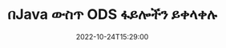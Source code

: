 ---
############################# Static ############################
layout: "auto-gen-merger"
date: 2022-10-24T15:29:00
draft: false
otherformats: odt one otp ott pdf pps ppsx ppt pptx rtf tex vdx vsdm vsdx vssm vssx

############################# Head ############################
head_title: "ODS ፋይሎችን በJava እና J2SE ሰነዶች ውህደት ኤፒአይ ይቀላቀሉ"
head_description: "የሰነዶች ውህደት ኤፒአይ ከሁሉም ውሂብ፣ ቅጥ እና ቅርጸት ጋር እንደ ምንጭ ሰነዶች በመጠቀም ብዙ ODS ፋይሎችን በጃቫ ውስጥ ይቀላቀሉ።"

############################# Header ############################
title: "በJava ውስጥ ODS ፋይሎችን ይቀላቀሉ"
description: "ODSን በጥቂት የJava ኮድ መስመሮች ይቀላቀሉ።"
bg_image: "https://cms.admin.containerize.com/templates/aspose/App_Themes/V3/images/bg/header1.png"
bg_overlay: false
button:
    enable: true
    icon: "fas fa-arrow-down"
    label: "ነጻ ሙከራ ያውርዱ"
    link: "https://downloads.groupdocs.com/merger/java"

############################# SubMenu ############################
submenu:
    enable: true

    left:
        img_alt: "GroupDocs.Merger for Java"
        image: "https://cms.admin.containerize.com/templates/groupdocs/images/product-logos/90x90-noborder/groupdocs-merger-java.png"
        product: "GroupDocs.Merger"
        platform: "Java"

    middle:
        button:

            # button loop
            - link: "https://apireference.groupdocs.com/merger/java"
              text: "የኤፒአይ ማጣቀሻ"

            # button loop
            - link: "https://github.com/groupdocs-merger"
              text: "የኮድ ምሳሌዎች"

            # button loop
            - link: "https://products.groupdocs.app/merger/family"
              text: "የቀጥታ ማሳያዎች"

            # button loop
            - link: "https://purchase.groupdocs.com/pricing/merger/java"
              text: "የዋጋ አሰጣጥ"

    right:
        link_download: "https://downloads.groupdocs.com/merger"
        link_learn: "https://docs.groupdocs.com/merger/java"
        link_buy: "https://purchase.groupdocs.com"

############################# About ############################
about:
    enable: true
    title: "ስለ GroupDocs.Merger for Java ኤፒአይ"
    content: |
        [GroupDocs.Merger for Java](/am/merger/java/) በርካታ ፒዲኤፍ፣ ማይክሮሶፍት ኦፊስ (Word፣ Excel፣ PowerPoint፣ OneNote)፣ OpenDocument፣ HTML፣ ምስሎች እና መቀላቀል ምቹ መፍትሄ ይሰጣል። ብዙ ሌሎች ሰነዶች በJava መተግበሪያዎች ውስጥ ወደ አንድ ፋይል። GroupDocs.Merger ODS ሰነዶችን ለመቀላቀል ስለተፈቀደልዎት ብዙ ጥረት ይቆጥብልዎታል - ምንም የሶስተኛ ወገን ሶፍትዌር፣ ዴስክቶፕ መተግበሪያዎች ወይም ተሰኪዎች መጫን አያስፈልግም። አሁን ጊዜዎን ማባከን እና ፋይሎችን በእጅ መቀላቀል አስፈላጊ አይደለም! የቡድን ሰነዶች ተልእኮ ምርጡን ጥራት ያለው ማቅረብ እና የሰነድ ማቀነባበሪያ የስራ ሂደቶችን ቀላል ማድረግ ነው።
        
        GroupDocs.Merger API የፋይል መቀላቀል ባህሪያትን ለሚፈልጉ የድርጅት መፍትሄዎች ትክክለኛ ምርጫ ነው። እነዚህ ኤፒአይዎች በሁሉም ዋና ስርዓተ ክወናዎች እና መድረኮች J2SE 7.0 (1.7), J2SE 8.0 (1.8), Java 10ን ጨምሮ በደንብ ይደገፋሉ።

############################# Steps ############################
steps:
    enable: true
    title_left: "በJava ውስጥ ብዙ ODS ፋይሎችን ይቀላቀሉ"
    content_left: |
        [GroupDocs.Merger for Java](/am/merger/java) ጥቂት ቀላል ደረጃዎችን በመተግበር ለጃቫ ገንቢዎች ብዙ ODS ፋይሎችን መቀላቀል ቀላል ያደርገዋል።
        
        * የ **Merger** ምሳሌ ይፍጠሩ እና የምንጭ ሰነድ መንገድን እንደ ግንበኛ መለኪያ ያስተላልፉ።
        * ወደ **Merger** ክፍል ይደውሉ እና የሁለተኛውን የምንጭ ሰነድ መንገድ ይለፉ።
        * የተዋሃደውን ሰነድ ለማስቀመጥ ወደ **Merger** ክፍል ይደውሉ።

    title_right: "የስርዓት መስፈርቶች"
    content_right: |
        GroupDocs.Merger for Java ኤፒአይዎች በሁሉም ዋና መድረኮች እና ስርዓተ ክወናዎች ላይ ይደገፋሉ። ከዚህ በታች ያለውን ኮድ ከመተግበሩ በፊት፣ እባክዎ በስርዓትዎ ላይ የሚከተሉት ቅድመ ሁኔታዎች እንዳሉዎት ያረጋግጡ።

        * ስርዓተ ክወናዎች-ማይክሮሶፍት ዊንዶውስ ፣ ሊኑክስ ፣ ማክኦኤስ
        * የልማት አካባቢ፡ NetBeans, IntelliJ IDEA, Eclipse
        * ማዕቀፎች: J2SE 7.0 (1.7), J2SE 8.0 (1.8), Java 10
        * የቅርብ ጊዜውን የGroupDocs.Merger for Java ስሪት ከ[Maven](https://repository.groupdocs.com/webapp/#/artifacts/browse/tree/General/repo/com/groupdocs/groupdocs-merger) ያውርዱ
         
    code: |
     {{% merger/additional-styles %}}
     {{< merger/code-merger title="Java ምሳሌ ኮድን በመጠቀም ODS ፋይሎችን እንዴት መቀላቀል እንደሚቻል">}}

        ```java    
        // GroupDocs.Merger ለJava API በመጠቀም ODS ፋይሎችን ይቀላቀሉ
        // የፈጣን ውህደት ከግቤት ODS ሰነድ ጋር
        Merger merger = new Merger("input_1.ods");

        // የመቀላቀል ዘዴን ይደውሉ የውህደት ክፍል ምሳሌ እና የሁለተኛ ምንጭ ሰነድ መንገድን ይለፉ
        merger.join("input_2.ods");
    
        // የተዋሃደ ሰነድ ለማስቀመጥ የመዋህድ ክፍል ምሳሌ ቁጠባ ዘዴን ይደውሉ
        merger.save("merged-file.ods"); 
        ```
     {{< /merger/code-merger >}}

############################# Demos ############################
demos:
    enable: true
    title: "የቀጥታ ማሳያዎች - ሰነዶችን ለመቀላቀል የመስመር ላይ መተግበሪያ"
    content: |
       [GroupDocs.Merger Live Demos](https://products.groupdocs.app/merger/ods) ድር ጣቢያን በመጎብኘት ከአንድ በላይ ODS ፋይሎችን ይቀላቀሉ።
       የቀጥታ ማሳያው የሚከተሉት ጥቅሞች አሉት።
        
############################# About Formats ############################
about_formats:
    enable: true

############################# More Formats ############################
more_formats:
    enable: true
    title: "ሌሎች የሰነድ ቅርጸቶችን መቀላቀል"
    content: |
        Java ሰነዶች ለፋይል ቅርጸቶች እና ምስሎች ኤፒአይ ይዋሃዳሉ። ከታች እንደተገለጸው አንዳንድ ታዋቂ የሰነድ ቅርጸቶችን አንድ ላይ ይቀላቀሉ።

############################# Back to top ###############################
back_to_top:
    enable: true
---